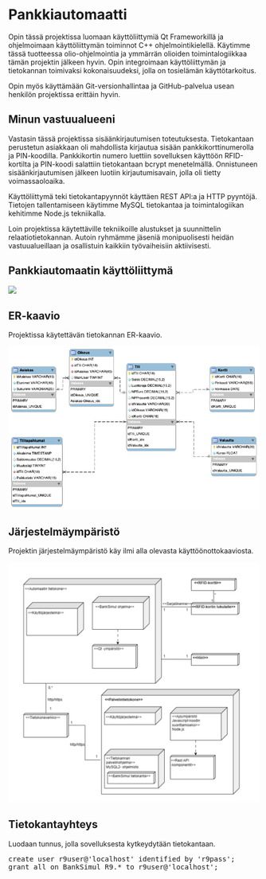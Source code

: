 # Pankkiautomaatti

Opin tässä projektissa luomaan käyttöliittymiä Qt Frameworkillä ja ohjelmoimaan käyttöliittymän toiminnot C++ ohjelmointikielellä. Käytimme tässä tuotteessa olio-ohjelmointia ja ymmärrän olioiden toimintalogiikkaa tämän projektin jälkeen hyvin. Opin integroimaan käyttöliittymän ja tietokannan toimivaksi kokonaisuudeksi, jolla on tosielämän käyttötarkoitus. 

Opin myös käyttämään Git-versionhallintaa ja GitHub-palvelua usean henkilön projektissa erittäin hyvin. 

## Minun vastuualueeni

Vastasin tässä projektissa sisäänkirjautumisen toteutuksesta. Tietokantaan perustetun asiakkaan oli mahdollista kirjautua sisään pankkikorttinumerolla ja PIN-koodilla. Pankkikortin numero luettiin sovelluksen käyttöön RFID-kortilta ja PIN-koodi salattiin tietokantaan bcrypt menetelmällä. Onnistuneen sisäänkirjautumisen jälkeen luotiin kirjautumisavain, jolla oli tietty voimassaoloaika.

Käyttöliittymä teki tietokantapyynnöt käyttäen REST API:a ja HTTP pyyntöjä. Tietojen tallentamiseen käytimme MySQL tietokantaa ja toimintalogiikan kehitimme Node.js tekniikalla.

Loin projektissa käytettäville tekniikoille alustukset ja suunnittelin relaatiotietokannan. Autoin ryhmämme jäseniä monipuolisesti heidän vastuualueillaan ja osallistuin kaikkiin työvaiheisiin aktiivisesti.

## Pankkiautomaatin käyttöliittymä

<img src="Pankkiautomaatti_ui.png">

## ER-kaavio

Projektissa käytettävän tietokannan ER-kaavio.

<img src="ER-kaavio.png">

## Järjestelmäympäristö

Projektin järjestelmäympäristö käy ilmi alla olevasta käyttöönottokaaviosta.

<img src="Käyttöönottokaavio.png">

## Tietokantayhteys
Luodaan tunnus, jolla sovelluksesta kytkeydytään tietokantaan.

<pre>
create user r9user@'localhost' identified by 'r9pass';
grant all on BankSimul_R9.* to r9user@'localhost'; 
</pre>